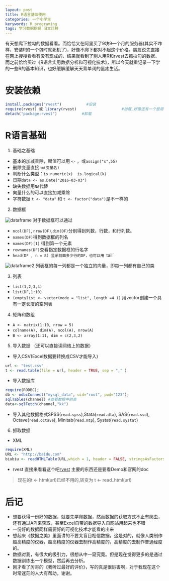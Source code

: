 ```yaml
---
layout: post
title: R语言基础使用
categories: 一个小学生
kerywords: R programing
tags: 学习数据挖掘 旧文迁移
---
```


有天想爬下拉勾的数据看看。而恰恰又在阿里买了9块9一个月的服务器(其实不咋样，安装R的一个包时就死机了)，好像不爬下都对不起这个价格。朋友说先直接在网上搜搜看看有没有现成的，结果就看到了别人用R和rvest去抓拉勾的数据。而之前恰恰买过《R语言实用数据分析和可视化技术》，所以今天就重记录一下学的一些R的基本知识，也好缓解缓解天天背单词的蛋疼生活。

# 安装依赖

```R
install.packages("rvest")           #安装
require(rvest) 或 library(rvest)                    #加载,好像还有一个是用supremessage
detach("package:rvest")           #卸载
```
    
# R语言基础

1. 基础之基础
* 基本的加减乘除，赋值可以用 `<-` ，或`assign("s",55)`
* 删除变量直接`rm(变量名)`
* 判断什么类型：`is.numeric(x)  is.logical(k)`
* 日期`data <- as.Date("2016-03-03")`
* 缺失数据用`NA`代替
* 向量什么的可以直接加减乘除
* 字符数据 `t <- "data"` 和 `t <- factor("data")`是不一样的 

2. 数据框

![dataframe](https://img.iami.xyz/images/R/Rdataframe.png)
对于数据框可以通过
* `ncol(DF)`, `nrow(DF)`,`dim(DF)`分别得到列数，行数，和行列数。
* `names(DF)`得到数据框的列名
* `names(DF)[1]` 得到第一个元素
* `rownames(DF)`查看指定数据框的行名字
* `head(DF , n = 8) 显示前面多少行的DF，也可以用 `tail`

![dataframe2](https://img.iami.xyz/images/R/Rdataframe2.png)
列表框的每一列都是一个独立的向量，即每一列都有自己的类 

3. 列表
* `list(1,2,3,4)`
* `list(DF,1:10)`
* `(emptylist <- vector(mode = "list", length =4 ))` 用vector创建一个具有一定长度的空列表

4. 矩阵和数组
* `A <- matrix(1:10, nrow = 5)`
* `colname(A), dim(A), ncol(A), nrow(A)`
* `B <- array(1:11, dim = c(2,3,2)`
    
    
5. 导入数据 （还可以直接读网络上的数据）
* 导入CSV(Excel数据要转换成CSV才能导入)
```R
url <- "test.csv"    
t <- read.table(file = url, header = TRUE, sep = "," )
```

* 导入数据库
```R
require(RODBC); 
db <- odbcConnect("mysql_data", uid="root", pwd="123"); 
sqlTables(channel) #查看数据中的表    
data<-sqlFetch(channel,"kk")
```
* 导入其他数据格式SPSS(`read.spss`),Stata(`read.dta`), SAS(`read.ssd`), Octave(`read.octave`), Minitab(`read.mtp`), Systat(`read.systat`)

6. 抓取数据
* XML
```R
require(XML)
URL <- "http://baidu.com"
biubiu <- readHTMLTable(URL,which = 1, header = FALSE, stringsAsFactors = FALSE)
```
* rvest
直接来看看这个吧[rvest](http://www.reed.edu/data-at-reed/resources/R/rvest.html) 主要的东西还是要看Demo和官网的doc
> 现在的t <- html(url)已经不用的,转变为 t <- read_html(url)
        

# 后记
*  想要获得一份好的数据，就要先学爬数据，然而数据的获取方式不止有爬虫，还有通过API来获取，甚至Excel自带的数据导入自网站用起来也不错
*  一份好的数据同样需要好的可视化技术才能看的出来
*  想起来《数据之美》里面讲的不要太盲目相信数据，这是对的，就像人类制作超高精度的仪器，超高精度的仪器去制作高精度的，高精度的去制作普通经度的。
*  数据对我，有很大的吸引力，很想从中一窥究竟。但是现在觉得更多的是通过数据训练出一个模型，然后再去分析。
*  刚才看了厉哥的《我听过最好的评价》，写的真是很厉害啊，对于我现在这个时常迷茫的人大有帮助，谢谢。
    
    
    
    
    
    
    





















    

    
